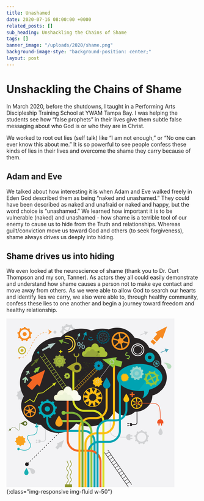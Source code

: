 ```yaml
---
title: Unashamed
date: 2020-07-16 08:00:00 +0000
related_posts: []
sub_heading: Unshackling the Chains of Shame
tags: []
banner_image: "/uploads/2020/shame.png"
background-image-stye: "background-position: center;"
layout: post
---
```


# Unshackling the Chains of Shame

In March 2020, before the shutdowns, I taught in a Performing Arts Discipleship Training School at YWAM Tampa Bay. I was helping the students see how “false prophets” in their lives give them subtle false messaging about who God is or who they are in Christ. 
<!--break-->
We worked to root out lies (self talk) like “I am not enough,” or “No one can ever know this about me.” It is so powerful to see people confess these kinds of lies in their lives and overcome the shame they carry because of them.

## Adam and Eve
We talked about how interesting it is when Adam and Eve walked freely in Eden God described them as being “naked and unashamed.” They could have been described as naked and unafraid or naked and happy, but the word choice is “unashamed.” We learned how important it is to be vulnerable (naked) and unashamed - how shame is a terrible tool of our enemy to cause us to hide from the Truth and relationships. Whereas guilt/conviction move us toward God and others (to seek forgiveness), shame always drives us deeply into hiding.

## Shame drives us into hiding
We even looked at the neuroscience of shame (thank you to Dr. Curt Thompson and my son, Tanner). As actors they all could easily demonstrate and understand how shame causes a person not to make eye contact and move away from others. As we were able to allow God to search our hearts and identify lies we carry, we also were able to, through healthy community, confess these lies to one another and begin a journey toward freedom and healthy relationship.

![travel plans to the Philippines](/uploads/2020/neuroscience-of-shame.jpg){:class="img-responsive img-fluid w-50"}
